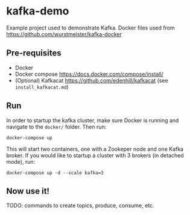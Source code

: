 # kafka-demo
Example project used to demonstrate Kafka. Docker files used from https://github.com/wurstmeister/kafka-docker

## Pre-requisites

- Docker
- Docker compose https://docs.docker.com/compose/install/
- (Optional) Kafkacat https://github.com/edenhill/kafkacat (see `install_kafkacat.md`)

 
## Run

In order to startup the kafka cluster, make sure Docker is running and navigate to the `docker/` folder. Then run:

```
docker-compose up
```

This will start two containers, one with a Zookeper node and one Kafka broker. If you would like to startup a cluster with 3 brokers (in detached mode), run:

```
docker-compose up -d --scale kafka=3
``` 

## Now use it!

TODO: commands to create topics, produce, consume, etc.
